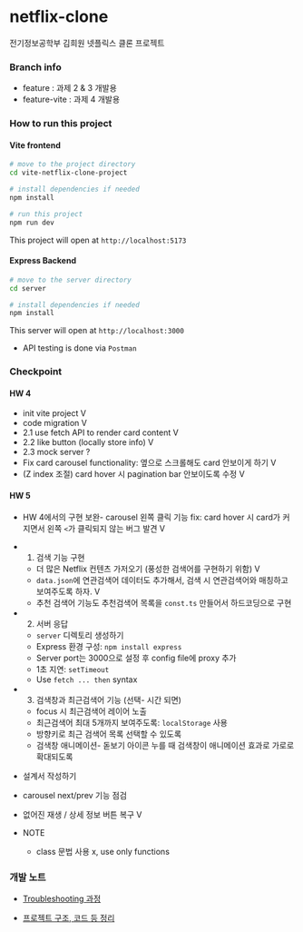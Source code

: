 # netflix-clone

전기정보공학부 김희원 넷플릭스 클론 프로젝트

### Branch info

- feature : 과제 2 & 3 개발용
- feature-vite : 과제 4 개발용

### How to run this project

#### Vite frontend

```bash
# move to the project directory
cd vite-netflix-clone-project

# install dependencies if needed
npm install

# run this project
npm run dev
```

This project will open at `http://localhost:5173`

#### Express Backend

```bash
# move to the server directory
cd server

# install dependencies if needed
npm install
```

This server will open at `http://localhost:3000`

- API testing is done via `Postman`

### Checkpoint

#### HW 4

- init vite project V
- code migration V
- 2.1 use fetch API to render card content V
- 2.2 like button (locally store info) V
- 2.3 mock server ?
- Fix card carousel functionality: 옆으로 스크롤해도 card 안보이게 하기 V
- (Z index 조절) card hover 시 pagination bar 안보이도록 수정 V

#### HW 5

- HW 4에서의 구현 보완- carousel 왼쪽 클릭 기능 fix: card hover 시 card가 커지면서 왼쪽 `<`가 클릭되지 않는 버그 발견 V

- 1. 검색 기능 구현

  - 더 많은 Netflix 컨텐츠 가저오기 (풍성한 검색어를 구현하기 위함) V
  - `data.json`에 연관검색어 데이터도 추가해서, 검색 시 연관검색어와 매칭하고 보여주도록 하자. V
  - 추천 검색어 기능도 추천검색어 목록을 `const.ts` 만들어서 하드코딩으로 구현

- 2. 서버 응답

  - `server` 디렉토리 생성하기
  - Express 환경 구성: `npm install express`
  - Server port는 3000으로 설정 후 config file에 proxy 추가
  - 1초 지연: `setTimeout`
  - Use `fetch ... then` syntax

- 3. 검색창과 최근검색어 기능 (선택- 시간 되면)

  - focus 시 최근검색어 레이어 노출
  - 최근검색어 최대 5개까지 보여주도록: `localStorage` 사용
  - 방향키로 최근 검색어 목록 선택할 수 있도록
  - 검색창 애니메이션- 돋보기 아이콘 누를 때 검색창이 애니메이션 효과로 가로로 확대되도록

- 설계서 작성하기

- carousel next/prev 기능 점검

- 없어진 재생 / 상세 정보 버튼 복구 V

- NOTE
  - class 문법 사용 x, use only functions

### 개발 노트

- [Troubleshooting 과정](./TROUBLESHOOTING_NOTES.md)

- [프로젝트 구조, 코드 등 정리](./CODE_NOTES.md)

